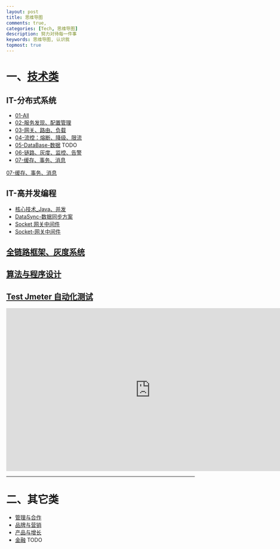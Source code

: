 ```yaml
---
layout: post
title: 思维导图
comments: true,
categories: [Tech, 思维导图]
description: 努力对待每一件事
keywords: 思维导图, 认识我
topmost: true
---
```


# 一、[技术类](https://www.processon.com/view/link/6042faab1e08535f5a12e26d)

## IT-分布式系统
- [01-All](https://www.processon.com/view/link/623c015f637689071067480c) 
- [02-服务发现、配置管理](https://www.processon.com/view/link/62a9409ae0b34d294474ab54)
- [03-网关、路由、负载](https://www.processon.com/view/link/62aacb771e08537a707ca1b3)
- [04-流控：熔断、降级、限流](https://www.processon.com/view/link/62aade587d9c082d0b3240b4)
- [05-DataBase-数据](https://www.processon.com/view/link/6302dc44f346fb0a79f0463a) TODO
- [06-链路、灰度、监控、告警](https://www.processon.com/view/link/6292eea2637689545dd8b067)
- [07-缓存、事务、消息](https://www.processon.com/view/link/62abf533e401fd5a4d6f81a2)

[07-缓存、事务、消息](https://www.processon.com/view/link/62abf533e401fd5a4d6f81a2)

## IT-高并发编程
- [核心技术_Java、并发](https://www.processon.com/embed/623b22e5e401fd070bbe3acd)
- [DataSync-数据同步方案](https://www.processon.com/view/link/6302dc98e401fd27b3ce4979)
- [Socket 网关中间件](https://www.processon.com/mindmap/61a9b0371e085318d3ecd8b4) 
- [Socket-网关中间件](https://www.processon.com/embed/61d9967ae0b34d1be7e3bb31) 

## [全链路框架、灰度系统](https://www.processon.com/embed/624c40ae637689075c5b2b18) 

## [算法与程序设计](https://www.processon.com/embed/623bcfd41e085306f8d022e2) 

## [Test Jmeter 自动化测试](https://www.processon.com/embed/628dce5a1efad466f350d0da) 

<iframe id="embed_dom" name="embed_dom" frameborder="0" style="display:block;width:770px; height:435px;" src="https://www.processon.com/embed/5feee67a6376896cfafdce09"></iframe>

---

# 二、其它类
- [管理与合作](https://www.processon.com/embed/604e3582e401fd11ed13d05f)
- [品牌与营销](https://www.processon.com/embed/604e34510791291f2561a107)
- [产品与增长](https://www.processon.com/embed/60345e1fe0b34d12441f6ba3)
- [金融]() TODO